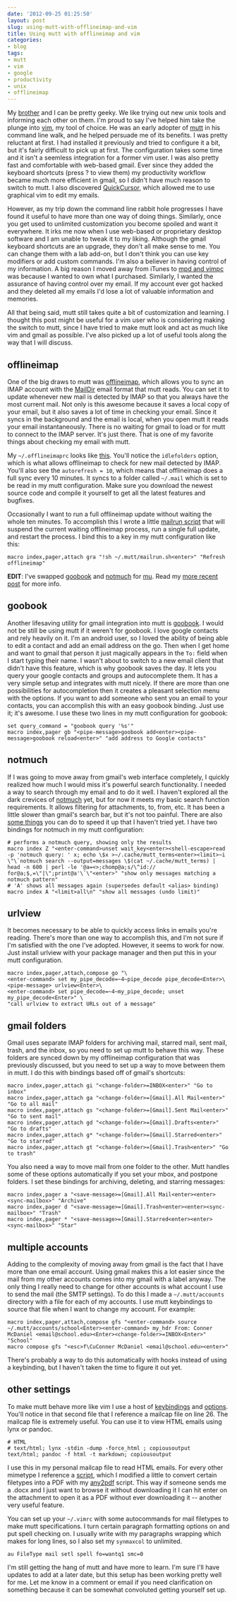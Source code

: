 ```yaml
---
date: '2012-09-25 01:25:50'
layout: post
slug: using-mutt-with-offlineimap-and-vim
title: Using mutt with offlineimap and vim
categories:
- blog
tags:
- mutt
- vim
- google
- productivity
- unix
- offlineimap
---
```


My [brother][caleb] and I can be pretty geeky. We like trying out new unix tools and informing each other on them. I'm proud to say I've helped him take the plunge into [vim][], my tool of choice. He was an early adopter of [mutt][] in his command line walk, and he helped persuade me of its benefits. I was pretty reluctant at first. I had installed it previously and tried to configure it a bit, but it's fairly difficult to pick up at first. The configuration takes some time and it isn't a seemless integration for a former vim user. I was also pretty fast and comfortable with web-based gmail. Ever since they added the keyboard shortcuts (press ? to view them) my productivity workflow became much more efficient in gmail, so I didn't have much reason to switch to mutt. I also discovered [QuickCursor][], which allowed me to use graphical vim to edit my emails.

However, as my trip down the command line rabbit hole progresses I have found it useful to have more than one way of doing things. Similarly, once you get used to unlimited customization you become spoiled and want it everywhere. It irks me now when I use web-based or proprietary desktop software and I am unable to tweak it to my liking. Although the gmail keyboard shortcuts are an upgrade, they don't all make sense to me. You can change them with a lab add-on, but I don't think you can use key modifiers or add custom commands. I'm also a believer in having control of my information. A big reason I moved away from iTunes to [mpd and vimpc][music] was because I wanted to own what I purchased. Similarly, I wanted the assurance of having control over my email. If my account ever got hacked and they deleted all my emails I'd lose a lot of valuable information and memories.

All that being said, mutt still takes quite a bit of customization and learning. I thought this post might be useful for a vim user who is considering making the switch to mutt, since I have tried to make mutt look and act as much like vim and gmail as possible. I've also picked up a lot of useful tools along the way that I will discuss.

## offlineimap

One of the big draws to mutt was [offlineimap][], which allows you to sync an IMAP account with the [MailDir][] email format that mutt reads. You can set it to update whenever new mail is detected by IMAP so that you always have the most current mail. Not only is this awesome because it saves a local copy of your email, but it also saves a lot of time in checking your email. Since it syncs in the background and the email is local, when you open mutt it reads your email instantaneously. There is no waiting for gmail to load or for mutt to connect to the IMAP server. It's just there. That is one of my favorite things about checking my email with mutt.

My `~/.offlineimaprc` looks like [this](https://github.com/connermcd/dotfiles/blob/master/.offlineimaprc.template). You'll notice the `idlefolders` option, which is what allows offlineimap to check for new mail detected by IMAP. You'll also see the `autorefresh = 10`, which means that offlineimap does a full sync every 10 minutes. It syncs to a folder called `~/.mail` which is set to be read in my mutt configuration. Make sure you download the newest source code and compile it yourself to get all the latest features and bugfixes.

Occasionally I want to run a full offlineimap update without waiting the whole ten minutes. To accomplish this I wrote a little [mailrun script][mailrun] that will suspend the current waiting offlineimap process, run a single full update, and restart the process. I bind this to a key in my mutt configuration like this:

```
macro index,pager,attach gra "!sh ~/.mutt/mailrun.sh<enter>" "Refresh offlineimap"
```

**EDIT**: I've swapped [goobook][] and [notmuch][] for [mu][]. Read my [more recent post](http://connermcd.com/blog/2015/03/31/replacing-goobook-and-notmuch-with-mu.html) for more info.

## goobook

Another lifesaving utility for gmail integration into mutt is [goobook][]. I would not be still be using mutt if it weren't for goobook. I love google contacts and rely heavily on it. I'm an android user, so I loved the ability of being able to edit a contact and add an email address on the go. Then when I get home and want to gmail that person it just magically appears in the `To:` field when I start typing their name. I wasn't about to switch to a new email client that didn't have this feature, which is why goobook saves the day. It lets you query your google contacts and groups and autocomplete them. It has a very simple setup and integrates with mutt nicely. If there are more than one possibilities for autocompletion then it creates a pleasant selection menu with the options. If you want to add someone who sent you an email to your contacts, you can accomplish this with an easy goobook binding. Just use it; it's awesome. I use these two lines in my mutt configuration for goobook:

```
set query_command = "goobook query '%s'"
macro index,pager gb "<pipe-message>goobook add<enter><pipe-message>goobook reload<enter>" "add address to Google contacts"
```

## notmuch

If I was going to move away from gmail's web interface completely, I quickly realized how much I would miss it's powerful search functionality. I needed a way to search through my email and to do it well. I haven't explored all the dark crevices of [notmuch][] yet, but for now it meets my basic search function requirements. It allows filtering for attachments, to, from, etc. It has been a little slower than gmail's search bar, but it's not too painful. There are also [some things][notspeed] you can do to speed it up that I haven't tried yet. I have two bindings for notmuch in my mutt configuration:

```
# performs a notmuch query, showing only the results
macro index Z "<enter-command>unset wait_key<enter><shell-escape>read -p 'notmuch query: ' x; echo \$x >~/.cache/mutt_terms<enter><limit>~i \"\`notmuch search --output=messages \$(cat ~/.cache/mutt_terms) | head -n 600 | perl -le '@a=<>;chomp@a;s/\^id:// for@a;$,=\"|\";print@a'\`\"<enter>" "show only messages matching a notmuch pattern"
# 'A' shows all messages again (supersedes default <alias> binding)
macro index A "<limit>all\n" "show all messages (undo limit)"
```

## urlview

It becomes necessary to be able to quickly access links in emails you're reading. There's more than one way to accomplish this, and I'm not sure if I'm satisfied with the one I've adopted. However, it seems to work for now. Just install urlview with your package manager and then put this in your mutt configuration.

```
macro index,pager,attach,compose go "\
<enter-command> set my_pipe_decode=~4~pipe_decode pipe_decode<Enter>\
<pipe-message> urlview<Enter>\
<enter-command> set pipe_decode=~4~my_pipe_decode; unset my_pipe_decode<Enter>" \
"call urlview to extract URLs out of a message"
```

## gmail folders

Gmail uses separate IMAP folders for archiving mail, starred mail, sent mail, trash, and the inbox, so you need to set up mutt to behave this way. These folders are synced down by my offlineimap configuration that was previously discussed, but you need to set up a way to move between them in mutt. I do this with bindings based off of gmail's shortcuts:

```
macro index,pager,attach gi "<change-folder>=INBOX<enter>" "Go to inbox"
macro index,pager,attach ga "<change-folder>=[Gmail].All Mail<enter>" "Go to all mail"
macro index,pager,attach gs "<change-folder>=[Gmail].Sent Mail<enter>" "Go to sent mail"
macro index,pager,attach gd "<change-folder>=[Gmail].Drafts<enter>" "Go to drafts"
macro index,pager,attach g* "<change-folder>=[Gmail].Starred<enter>" "Go to starred"
macro index,pager,attach gt "<change-folder>=[Gmail].Trash<enter>" "Go to trash"
```

You also need a way to move mail from one folder to the other. Mutt handles some of these options automatically if you set your mbox, and postpone folders. I set these bindings for archiving, deleting, and starring messages:

```
macro index,pager a "<save-message>=[Gmail].All Mail<enter><enter><sync-mailbox>" "Archive"
macro index,pager d "<save-message>=[Gmail].Trash<enter><enter><sync-mailbox>" "Trash"
macro index,pager * "<save-message>=[Gmail].Starred<enter><enter><sync-mailbox>" "Star"
```

## multiple accounts

Adding to the complexity of moving away from gmail is the fact that I have more than one email account. Using gmail makes this a lot easier since the mail from my other accounts comes into my gmail with a label anyway. The only thing I really need to change for other accounts is what account I use to send the mail (the SMTP settings). To do this I made a `~/.mutt/accounts` directory with a file for each of my accounts. I use mutt keybindings to source that file when I want to change my account. For example:

```
macro index,pager,attach,compose gfs "<enter-command> source ~/.mutt/accounts/school<Enter><enter-command> my_hdr From: Conner McDaniel <email@school.edu><Enter><change-folder>=INBOX<Enter>" "School"
macro compose gfs "<esc>f\CuConner McDaniel <email@school.edu><enter>"
```

There's probably a way to do this automatically with hooks instead of using a keybinding, but I haven't taken the time to figure it out yet.

## other settings

To make mutt behave more like vim I use a host of [keybindings](https://github.com/connermcd/dotfiles/blob/master/.mutt/keybindings) and [options](https://github.com/connermcd/dotfiles/blob/master/.mutt/muttrc). You'll notice in that second file that I reference a mailcap file on line 26. The mailcap file is extremely useful. You can use it to view HTML emails using lynx or pandoc.

```
# HTML
# text/html; lynx -stdin -dump -force_html ; copiousoutput
text/html; pandoc -f html -t markdown; copiousoutput
```

I use this in my personal mailcap file to read HTML emails. For every other mimetype I reference a [script][], which I modified a little to convert certain filetypes into a PDF with my [any2pdf][] script. This way if someone sends me a .docx and I just want to browse it without downloading it I can hit enter on the attachment to open it as a PDF without ever downloading it -- another very useful feature.

You can set up your `~/.vimrc` with some autocommands for mail filetypes to make mutt specifications. I turn certain paragraph formatting options on and put spell checking on. I usually write with my paragraphs wrapping which makes for long lines, so I also set my `synmaxcol` to unlimited.

```
au FileType mail setl spell fo=wantq1 smc=0
```

I'm still getting the hang of mutt and have more to learn. I'm sure I'll have updates to add at a later date, but this setup has been working pretty well for me. Let me know in a comment or email if you need clarification on something because it can be somewhat convoluted getting yourself set up.

   [caleb]: http://wcm1.web.rice.edu/
   [vim]: http://www.vim.org/
   [mutt]: http://www.mutt.org/
   [QuickCursor]: http://connermcd.com/blog/2011/11/03/using-vim-anywhere-with-quickcursor.html
   [music]: http://connermcd.com/blog/2012/09/07/the-virtues-of-vimpc.html
   [offlineimap]: http://offlineimap.org/
   [Maildir]: http://en.wikipedia.org/wiki/Maildir
   [mailrun]: http://connermcd.com/paste/083800092512.html
   [goobook]: http://pypi.python.org/pypi/goobook/1.4alpha4
   [notmuch]: http://notmuchmail.org/
   [notspeed]: http://notmuchmail.org/performance/
   [script]: https://gist.github.com/2942855
   [any2pdf]: http://connermcd.com/blog/2011/12/07/convert-anything-to-pdf-from-the-shell.html
   [mu]: http://www.djcbsoftware.nl/code/mu/
